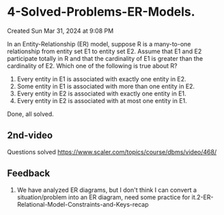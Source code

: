 # 4-Solved-Problems-ER-Models.
Created Sun Mar 31, 2024 at 9:08 PM

In an Entity-Relationship (ER) model, suppose R is a many-to-one relationship from entity set E1 to entity set
E2. Assume that E1 and E2 participate totally in R and that the cardinality of E1 is greater than the cardinality of E2.
Which one of the following is true about R?
1. Every entity in E1 is associated with exactly one entity in E2.
2. Some entity in E1 is associated with more than one entity in E2.
3. Every entity in E2 is associated with exactly one entity in E1.
4. Every entity in E2 is associated with at most one entity in E1.


Done, all solved.

## 2nd-video
Questions solved
https://www.scaler.com/topics/course/dbms/video/468/

## Feedback
1. We have analyzed ER diagrams, but I don't think I can convert a situation/problem into an ER diagram, need some practice for it.2-ER-Relational-Model-Constraints-and-Keys-recap